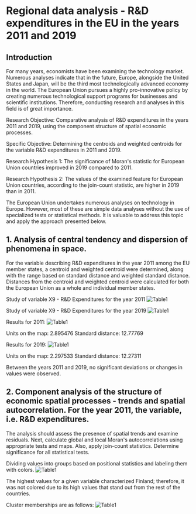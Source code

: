# Regional data analysis - R&D expenditures in the EU in the years 2011 and 2019


## Introduction

For many years, economists have been examining the technology market. Numerous analyses indicate that in the future, Europe, alongside the United States and Japan, will be the third most technologically advanced economy in the world. The European Union pursues a highly pro-innovative policy by creating numerous technological support programs for businesses and scientific institutions. Therefore, conducting research and analyses in this field is of great importance.
 
Research Objective: Comparative analysis of R&D expenditures in the years 2011 and 2019, using the component structure of spatial economic processes.
 
Specific Objective: Determining the centroids and weighted centroids for the variable R&D expenditures in 2011 and 2019.
 
Research Hypothesis 1: The significance of Moran's statistic for European Union countries improved in 2019 compared to 2011.
 
Research Hypothesis 2: The values of the examined feature for European Union countries, according to the join-count statistic, are higher in 2019 than in 2011.
 
The European Union undertakes numerous analyses on technology in Europe. However, most of these are simple data analyses without the use of specialized tests or statistical methods. It is valuable to address this topic and apply the approach presented below.


## 1. Analysis of central tendency and dispersion of phenomena in space.

For the variable describing R&D expenditures in the year 2011 among the EU member states, a centroid and weighted centroid were determined, along with the range based on standard distance and weighted standard distance. Distances from the centroid and weighted centroid were calculated for both the European Union as a whole and individual member states.

Study of variable X9 - R&D Expenditures for the year 2011
![Table1](https://lh3.googleusercontent.com/pw/AIL4fc-r3mmt_9wMMa94w7CEEO_pRdDA-1GSKg34EasJBVGXf-NrCGDmwUlDOo8txv27MA6K4PZ1JcS8Y4iWA2W4rGfs_wMyIVAoXbsNoG6QeEhu_awcrHPqzpBPts46KLRVgh12K14eYCZ7XBkDF07Za2EyIcDXCYxKWMJ70dbN9ZQPCb-MaP8VAcklKv7DfUq8raw4RCZ-NSrK3_I_0d3lUJ_sE9CXwiZcg-6D3zUXm2B0J_DVYjaE-PnuUsJ1_hzjwKrw_Wo5qObLROWLvvQA3hTu4yP8uSSEBrxf-PNJsRk2EOAsbmpBPDlWhQulV54FznC-NBRqSNu2uoSmCzWRRSImT0CRw9Huapde7ShWl1J0D7O62Z8r5FZqGtjhVBWbqYKScJOtRYJB_9Avh5W0wH5rTFuGwnRlWltie2qi4OT1BuHNLLYyNvEwsdMcag4q1nS2O3z3CSA5i4GEBwAqvtkwykbmU2jX6hn9ZdKWmaa-QVwm0iiyW3lWKJfqctxmvNwoflEDdFBOLa7yIk5unI4C3KVhHYv8bpI8_TiaxrOjYFrKB6pvHrQxXz2yfYZ5EL2tcx-Zh9OkoY7UFSw7r5aUpXusapv3z4j-YKM8AKteMDFqGyoM9njqJNYJCEWUUVBEJRF9HAR99eAFZjfSYWLn-mIQQJzW8QAbIjyJWoRDXSmN4wDuNAP7xxlM4Sz7YmEuyLcDC0YKZKaVk5zSlX8g_xPKOFqejMyP3-tovGdz84GkTeVgWad7fM9oSGyRI4V-vz_GIIYXCMJlKNI4qZc7BXGaoHOJ8bTd2ol3xfwzZ7qxZs5Eas0Sna-z3akQzfaDJMAmm50DLkDnSo14IQE2_MDeZ5ZnevN0ZF4HHxXVA6QO9__Lejqg1uVmxpj3KHqOYJPZYuXcEpWQINHMqDLtUlE6qVhxIJGhjrD7DqovoomaIBNZT5ArzFap=w862-h800-s-no?authuser=0)

Study of variable X9 - R&D Expenditures for the year 2019
![Table1](https://lh3.googleusercontent.com/pw/AIL4fc_zZ-kFRVncH-6SUWJcvF0QhybjkUjP5za0o6cY5G7mcdWGYI4XhK-hGfDhBBFy6m2_q1DNZe916ZiZUr7gzni11zPF8g6irFelWY8MnFJCxfMJ4sXiYF3SLu3SqMEOHCxDPU9Gw6-J-n5MDfJBjf0AJPj_n3gsJXysuEfO6uCnMOZ8lnGLioi7FRQNt89ch048umU-OtLh1ub11rzWUpeazhqXJ8R42p2gWXrjFU0YzfAMYzVEFcLO5MP1N0qjjaAvEwyK-XpMAwzHKNVAFBFmON4Q44Iu8JkcVnX4hIo9eiMcQK3S2OiTVm3m-S251UOGDlJ_JPhTOlSGgYAY8G40JvGeHmtLFhQzBDPSOm9Vh5DaTVD2sAkrz8rlQUW0UBR3QqbKJcfYgYbEk-W-kqwunKybiVhTmBO9IIj7pde5tXrQ9vrZnHahQPrC_ebhoJ-jKTT3aJnOqLnghsC7aXJJCGteLNfGaNBlyvFBm_ZPWZ3xDeoDOS1Z1tRvDIEPrLX3eYTGCjnfZsX8WmYnEE06xppb1iJoO1RzpZIUVdNJ2VWaf-1DV1DIojxAvH9CXQok8M5blh1CPE9RaHaAzOT8s4xc6O7MQJf3PhWuMkgL6nz7zifBg0oERZwZ44MQc_Q9lJ8nJ0mR3GIumZZU8nj_s12znkfcp1Z-H1BeendIvAUA_j6RicvRyq-sjupCfmpPhfB2p_YWpg3Sg1dCR4u_hA6faq_szLchuh3_QqxqgTXrzYJ-o1oiEEkq9Yh2W2nRd2rRFEW58vxqJ9p73iICQlTVkzlHakP8Vcuv0-McR2NbPlxWDUNFInsyaI3ADeQlkOlEm1bCoFBEt53xibxWvDzLpy6BITwWrm0j9NTe4Rig5CbNM3c_VkZtcIMHJHPW-9WIKv8aUfrbRu4rP9G31ltMDsIfcEXku-Bse3lwsXNLPIAW5IdgKRkX=w862-h800-s-no?authuser=0)

Results for 2011:
![Table1](https://lh3.googleusercontent.com/pw/AIL4fc-sVJbz3w70FGqQ2IFA6kjJc9TDUBOJbZ59PqSehRiVk0XdgqHyWx5HyBaNoYMWg19N0wCbHd8qI-rZ1tD9SW5UGRgJJ7QQJkjp00314pT77pJW7i9bRFtw7SqTiWlKVOzTGU9ltP6Wt1ZDDukxhr42fdTCN_0QfW-EXIQwBRsS_frP5mRCAATzsa4MH80rDxwMBW74j-Uh0ZrNSyT4ujOrvqLHHjOHG1uVTEo8GFeNSJGct_s4sMLYwSztuFscJyXTfIz1P0-VO0eINUmR-AqGs3Z8SQ9TkzF455jFP6VxlviMkcmEcvAP3eEpLdLotRv0nZSWE9Mx5FL0JkSF4JQ74YXiOhG-hxFynr-7F1SEzX16PM0q6EOFE48PFR-B26Z5mouL9tsgTMRjXDbLO5JkOVsdrDpkn5BF-iCEkaU2qCEEkmzxLc2lzJYUpbchXux_Jd74vX3LjKiHhn0A66yziWP-0w_zkhGnfrCVLkQHnIPhQwcjuyJb3DwpZcmDFKdk90hyH5fhYmT252-_gUt5sf8tCQjJsN7_G001Tj5k-oBHryJXha_fsByREiHuuBph06_WAovV-LZgZC95PsNEUzO2oIC5ROfj-JclT0PGqvait7MttcrcJaH10UXXFCO3becwoMbDJa6hYku4_uGz72ebB56rK9z_djWN-70-LV1Br21mH4zti76ojgSb1isl6rQDBjZbAotfKgdzO5W3P4aBJ5fRX-lxK2p-iqEA1yUPCpNiWWM5SRYozp49rb1oE1U0vFMgNQwdboYZrnrAHX7bAUZferCEUHjnkeRoGPOrOCDL06NqtNEkr1FcZIW7Zz2dn0wkGKMJIWipMW-7Zc75nUVlAPWVA_HEa4dDYZDngzCCh1gXbrw_f0QUbqZ4JudmA8P_QOjSjdjdhkcDDYnNEKyob3gkUJL7AFWILoZPJxF1O3srsvI1=w764-h155-s-no?authuser=0)

Units on the map: 2.895476
Standard distance: 12.77769

Results for 2019:
![Table1](https://lh3.googleusercontent.com/pw/AIL4fc_J7VLZgSXzDmaQIm4-Qz-QhlCxinSwG45yxH6_M3FNf4tfjO4_nnU15sht0rVXr5sfpKFSwG8Edt4QuSgiAKe1OlOI0XNiLbbTZybTwf4XnClm3LjyId5Wmgvob753E0Ky55OtP66KX3oxA9o78wCfiyeeLXq1rQLBfBBMG1pyM54fPVnFemWjO0QFSd38q2m_mWYS2129w4c1afDpEXrcY02bKqLgjnGJZv0YTooxdA4s-_axZOZsZdHNs4YVDIBHl3uaxdS1M-7M6hbnlvUS6dBXD_k2QzI8cVpXWJZatAyuHn_V236Wq4crJc2L4riTTHQG-5de70iUY5MX2TbsVS5O5naccrcWbyA75NY6GSgTAPIXOgORH7BxVr-pxTn664ejXuikm0lz3uKygyqwE8MihgWnV-AH68cyzht_zwRBad_6-2xz8aCpPJhem1HSH64oOgiXkreq3lXdDC204kkOe8v6EeZoGVqkGKldmp8dDGF3px34RIdg3RF5wZ5prNn3V93k5719JG0xfc866LAaUIX2Hrdz6eL61A3InTW4_c8Eiu0woCePHGuHWZNYwebC9wSRLaZEwt41BtC2rJxGFriWhM0TaL_Ygqu0wqak4Zk7vSqnioX2GJt0aJ2i2JtE3d0BPbvTOp5yeuzSzNuh09hNbrXYB49G0TW4mO2IFoBA5xFA2VtWpTuh903hL-dCQS6BZh1ZXL6pO6WrENYCwitronKqRjcCb1GBehWdWiA3Gn-hPeHwifQxZ6cRHrXUOaGuSSOoMVdJPuotUYJ4gi7cwCmZM3sBmahCwqx3t000BeVJtIKtTYjxwfiJzZ6933ofGKzXDYk0cSNt3m4cBDMjE5W5RoP9jLDV2_JuWH8gk5SS-u4ftWMn4EbPFkmioMmqxKOt41q-hXnMjG2d5meda8eyThrUacffKhioKud7lkc7g8Zb=w762-h144-s-no?authuser=0)

Units on the map: 2.297533
Standard distance: 12.27311

Between the years 2011 and 2019, no significant deviations or changes in values were observed.


## 2. Component analysis of the structure of economic spatial processes - trends and spatial autocorrelation. For the year 2011, the variable, i.e. R&D expenditures.

The analysis should assess the presence of spatial trends and examine residuals. Next, calculate global and local Moran's autocorrelations using appropriate tests and maps. Also, apply join-count statistics. Determine significance for all statistical tests.

Dividing values into groups based on positional statistics and labeling them with colors.
![Table1](https://lh3.googleusercontent.com/pw/AIL4fc_kZVaVW6nDhCgbIY1IBNw8I6U7tJ4gepJOtBpMYgl-c5Z_JnB3hyivmxiE7vWsl7xLaV1eL1SQdCMnbe0Ydx0gZ7DgQOuNbHNTWZbI-nHIchHsKj5ZdIejAWv5AZj4wyppDSWSzm_iNHoRAMK6MFCFXyLCiOtO2m_-Zw7b_dnEdarZUhnL8-CtZMQdE-JypbQYfWE5rLvD6RIeBCZ18iE3ORS79kakU79u3xauXP92gOyZbObjMjmdfdOxpeUB45GCJR7po-8ORZ3Js9IsX3ccJK9VV_vYG4tJne3WF4Xe9-Q5PdtGHEmcN1jqfV0EYbBQokaMbdbVr9TyWX5fR558l3Y5oGqxCFjBxtPeE1MnkiUQNNR8UEOLVBVcNEpD1QtxVFy_83BN0SURA5w5nCtOPztMJivYIDHBTdr_jBSGRbWwwCfy-uqL5mM1nbLDCqqeUqaUWn7BKu_nnDbXuM3sj5fmG4RCTeKGTVs7JYTG_RoWQJrNP3ZzBIox5gJHflSdyIeu6oMSJTrT4QtNv6xmhclkijfySWQdwL0r3jfYUqfF-7fHHFgjHAjKt0fomUBGmM8tHpEGCpAQk_Cn6WEczdvGcmNdXXvSsV3F5502eWFJbnX520-CBgOa-Z-JERKaEG6PI4e8rOcItI-KhFlct-pAaKEHPoV5KsDTU273bN61WyDTBesVPiZQYVTbtxjhjg6I1Z1zSkD9oY_0M6fq4_qRGhV-gVRgSIozhR7jzmYcgLSPhBhP5tfPBlcu5ke9mj993iAT64ZkKevPa2zCC5Zh36L5anxLCJR1EPYD7lWABsfhjV4KDeYHytA1cG5AoREaaVbhkQdgdvHpnNjzHApx0kmXvZLGyDbLZYftS0Ga3zCB3pZECUGufv-231cmWFtYXavUuT55xBn_-3tFMVB_w88_3cXkld-GwA95myWIygKrxEK74y_l=w747-h537-s-no?authuser=0)

The highest values for a given variable characterized Finland; therefore, it was not colored due to its high values that stand out from the rest of the countries. 

Cluster memberships are as follows:
![Table1](https://lh3.googleusercontent.com/pw/AIL4fc-vPrbaZ5hQEys1IYNNwpIRjLlfwZWzOLTsFPKgwkLR5mAwNe_tOvsagNIJ-DkJOF1ga6kSA6BfSFJD-h4U-Ta7DLbSZSjIAiDN3eWIsu_WAoO44AK3ucTBftlBlECjLCnS3XRKTq6kJcZkycdDkDuNACzp0h1q5orjyv0js_GrCx74-BkUgPBxBnLpmzHGzvzqcE9OWqFv82HyqdkNCJPb_sM4Ae-l8foO6uIowwULLc6TKVAviMVbfb3BZiIXB0FbDX4SddFjbQVU1vLVd0Kt5PrbJTqBI0ceP5YXBTF1P4eoe7lwsj0CQDcY9maIwDbBJHeziBb4U08MAY85EL1Sv845K7CfTV24V4qgwr3dtiirJeOPV0qJXK6Lzk7pvlrXUG4a5lOXZoNAn0gUsgUYCRqbbSSZo2e58NzUquFwijYV9N36sjk7HxnQ_ItqtDstB6ChsUSehQCDZYrE3e2fpjrYfHh78xmamKYeNTKYqefCSMRyFyxhm9RkLRxZZ3mD9gkaHkYrAiRNqh0oG3Gq4YXpWUspg4fusvdUIL1mP81gdlgu0lZ6jSUonYJp4-NPixc0omqRN_wToJsE1a7AlPX7hJ4ITD-Y8PNrg8qG9BxF-OsOAaX3nTsMYbYHsbEiF0UT7ivLaQS1OCK5VoOYAS9dz5cnDBVQ_nt0mJsVREP_XZYoOR8c5ez2_7Lnf5EObLSbESD__uEFjE9Npyf6Eada4LOKxDqBCEvDVKSoaI3L_RUi-Te0eNyLI7lLYkrKRyUcHF9RECYzVtBYr4HnKJM6RjNxFisIHlrpPnhr_9iIcJwAzNEMP5z9cYInUo9sMopJA7ziMY-xNVdMW_mnG2pIE-e7cNrlLGSs90hXSjWtnGh4ouOoG3-LBm2l1E78fY-mVNvwb30YTZmmIx99jEUsxu4NJ4ptgO4S36SrpxBQqtcPSuC8xe9a=w779-h251-s-no?authuser=0)

